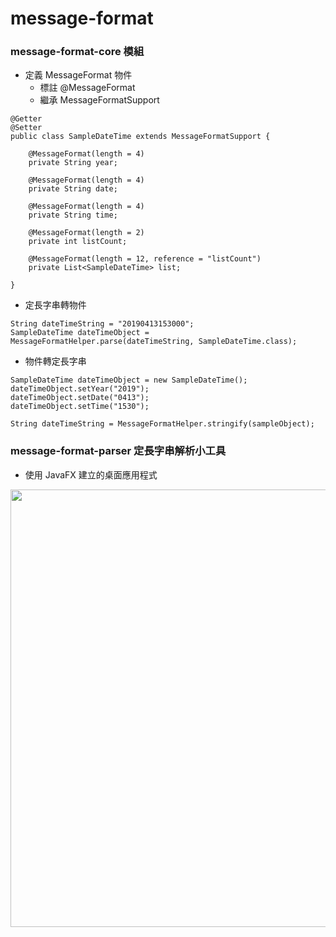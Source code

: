 # message-format

### message-format-core 模組

* 定義 MessageFormat 物件
    * 標註 @MessageFormat
    * 繼承 MessageFormatSupport
```
@Getter
@Setter
public class SampleDateTime extends MessageFormatSupport {

    @MessageFormat(length = 4)
    private String year;

    @MessageFormat(length = 4)
    private String date;

    @MessageFormat(length = 4)
    private String time;

    @MessageFormat(length = 2)
    private int listCount;

    @MessageFormat(length = 12, reference = "listCount")
    private List<SampleDateTime> list;

}
```

* 定長字串轉物件
```
String dateTimeString = "20190413153000";
SampleDateTime dateTimeObject = MessageFormatHelper.parse(dateTimeString, SampleDateTime.class);
```

* 物件轉定長字串
```
SampleDateTime dateTimeObject = new SampleDateTime();
dateTimeObject.setYear("2019");
dateTimeObject.setDate("0413");
dateTimeObject.setTime("1530");

String dateTimeString = MessageFormatHelper.stringify(sampleObject);
```

### message-format-parser 定長字串解析小工具
* 使用 JavaFX 建立的桌面應用程式
<img src="https://i.imgur.com/gy1uVlN.jpg" width="700">
